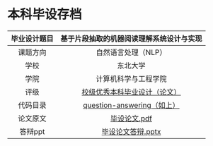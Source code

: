 # 本科毕设存档

| 毕业设计题目 |           基于片段抽取的机器阅读理解系统设计与实现           |
| :----------: | :----------------------------------------------------------: |
|   课题方向   |                     自然语言处理（NLP）                      |
|     学校     |                           东北大学                           |
|     学院     |                     计算机科学与工程学院                     |
|     评级     | [校级优秀本科毕业设计（论文）](http://www.cse.neu.edu.cn/2021/0610/c6274a198580/page.htm) |
|   代码目录   | [question-answering（如上）](https://github.com/SeaEagleI/question-answering) |
|   论文原文   | [毕设论文.pdf](https://github.com/SeaEagleI/question-answering/blob/master/docs/毕设论文.pdf) |
|   答辩ppt    | [毕设论文答辩.pptx](https://github.com/SeaEagleI/question-answering/blob/master/docs/毕设论文答辩.pptx) |
